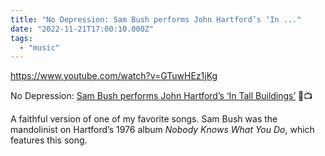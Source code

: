 ```yaml
---
title: "No Depression: Sam Bush performs John Hartford’s ‘In ..."
date: "2022-11-21T17:00:10.000Z"
tags: 
  - "music"
---
```


https://www.youtube.com/watch?v=GTuwHEz1jKg

No Depression: [Sam Bush performs John Hartford’s ‘In Tall Buildings’](https://www.nodepression.com/spotlight-towering-memories-inspire-sam-bushs-version-of-john-hartfords-in-tall-buildings-video/) 🎵📺

A faithful version of one of my favorite songs. Sam Bush was the mandolinist on Hartford’s 1976 album _Nobody Knows What You Do_, which features this song.
